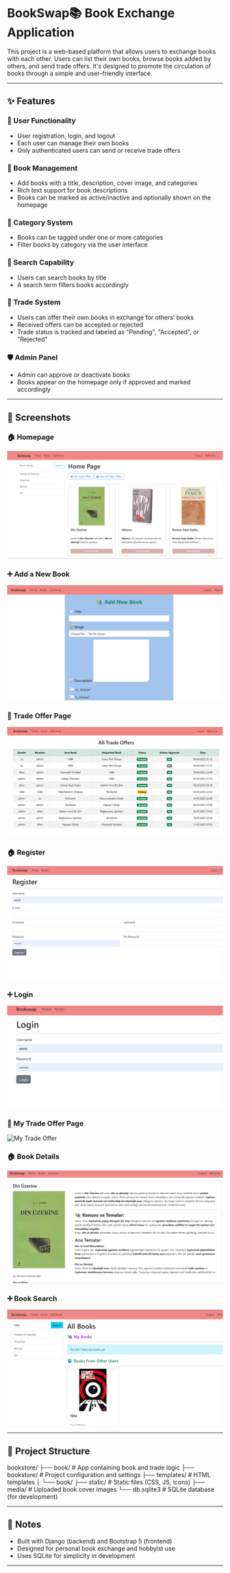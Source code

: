 # BookSwap📚 Book Exchange Application

This project is a web-based platform that allows users to exchange books with each other. Users can list their own books, browse books added by others, and send trade offers. It's designed to promote the circulation of books through a simple and user-friendly interface.

---

## ✨ Features

### 👤 User Functionality
- User registration, login, and logout
- Each user can manage their own books
- Only authenticated users can send or receive trade offers

### 📘 Book Management
- Add books with a title, description, cover image, and categories
- Rich text support for book descriptions
- Books can be marked as active/inactive and optionally shown on the homepage

### 🧩 Category System
- Books can be tagged under one or more categories
- Filter books by category via the user interface

### 🔎 Search Capability
- Users can search books by title
- A search term filters books accordingly

### 🔁 Trade System
- Users can offer their own books in exchange for others’ books
- Received offers can be accepted or rejected
- Trade status is tracked and labeled as "Pending", "Accepted", or "Rejected"

### 🛡️ Admin Panel
- Admin can approve or deactivate books
- Books appear on the homepage only if approved and marked accordingly

---

## 📸 Screenshots

### 🏠 Homepage
![Homepage](screenshots/home-page.png)

### ➕ Add a New Book
![Add Book](screenshots/add-book.png)

### 🔁 Trade Offer Page
![All Trade Offers](screenshots/all-trade-offers.png)

### 🏠 Register
![Register](screenshots/register.png)

### ➕ Login
![Login](screenshots/login.png)

### 🔁 My Trade Offer Page
![My Trade Offer](screenshots/my-trade-offer.png)

### 🏠 Book Details
![Book Details](screenshots/book-details.png)

### ➕ Book Search
![Book Search](screenshots/book-search.png)


---

## 🧱 Project Structure
bookstore/
├── book/ # App containing book and trade logic
├── bookstore/ # Project configuration and settings
├── templates/ # HTML templates
│ └── book/
├── static/ # Static files (CSS, JS, icons)
├── media/ # Uploaded book cover images
└── db.sqlite3 # SQLite database (for development)

---

## 📌 Notes

- Built with Django (backend) and Bootstrap 5 (frontend)
- Designed for personal book exchange and hobbyist use
- Uses SQLite for simplicity in development

---
